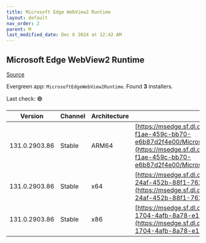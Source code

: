 ```yaml
---
title: Microsoft Edge WebView2 Runtime
layout: default
nav_order: 2
parent: M
last_modified_date: Dec 6 2024 at 12:42 AM
---
```


## Microsoft Edge WebView2 Runtime

[Source](https://developer.microsoft.com/en-us/microsoft-edge/webview2/)

Evergreen app: `MicrosoftEdgeWebView2Runtime`. Found **3** installers.

Last check: 🟢

| Version       | Channel | Architecture | URI                                                                                                                                                                                                                                                                                                                            |
| ------------- | ------- | ------------ | ------------------------------------------------------------------------------------------------------------------------------------------------------------------------------------------------------------------------------------------------------------------------------------------------------------------------------ |
| 131.0.2903.86 | Stable  | ARM64        | [https://msedge.sf.dl.delivery.mp.microsoft.com/filestreamingservice/files/9d2937b2-f1ae-459c-bb70-e6b87d2f4e00/MicrosoftEdgeWebView2RuntimeInstallerARM64.exe](https://msedge.sf.dl.delivery.mp.microsoft.com/filestreamingservice/files/9d2937b2-f1ae-459c-bb70-e6b87d2f4e00/MicrosoftEdgeWebView2RuntimeInstallerARM64.exe) |
| 131.0.2903.86 | Stable  | x64          | [https://msedge.sf.dl.delivery.mp.microsoft.com/filestreamingservice/files/7a700eba-24af-452b-88f1-7625cf472b9b/MicrosoftEdgeWebView2RuntimeInstallerX64.exe](https://msedge.sf.dl.delivery.mp.microsoft.com/filestreamingservice/files/7a700eba-24af-452b-88f1-7625cf472b9b/MicrosoftEdgeWebView2RuntimeInstallerX64.exe)     |
| 131.0.2903.86 | Stable  | x86          | [https://msedge.sf.dl.delivery.mp.microsoft.com/filestreamingservice/files/904bc0cf-1704-4afb-8a78-e16a344c278a/MicrosoftEdgeWebView2RuntimeInstallerX86.exe](https://msedge.sf.dl.delivery.mp.microsoft.com/filestreamingservice/files/904bc0cf-1704-4afb-8a78-e16a344c278a/MicrosoftEdgeWebView2RuntimeInstallerX86.exe)     |
